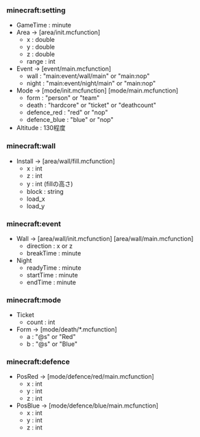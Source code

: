 ### minecraft:setting
- GameTime : minute
- Area -> [area/init.mcfunction]
  - x : double
  - y : double
  - z : double
  - range : int
- Event -> [event/main.mcfunction]
  - wall : "main:event/wall/main" or "main:nop"
  - night : "main:event/night/main" or "main:nop"
- Mode -> [mode/init.mcfunction] [mode/main.mcfunction]
  - form : "person" or "team"
  - death : "hardcore" or "ticket" or "deathcount"
  - defence_red : "red" or "nop"
  - defence_blue : "blue" or "nop"
- Altitude : 130程度


### minecraft:wall
- Install -> [area/wall/fill.mcfunction]
  - x : int
  - z : int
  - y : int (fillの高さ)
  - block : string
  - load_x
  - load_y

### minecraft:event
- Wall -> [area/wall/init.mcfunction] [area/wall/main.mcfunction]
  - direction : x or z
  - breakTime : minute
- Night
  - readyTime : minute
  - startTime : minute
  - endTime : minute

### minecraft:mode
- Ticket
  - count : int
- Form -> [mode/death/*.mcfunction]
  - a : "@s" or "Red"
  - b : "@s" or "Blue"

### minecraft:defence
- PosRed -> [mode/defence/red/main.mcfunction]
  - x : int
  - y : int
  - z : int
- PosBlue -> [mode/defence/blue/main.mcfunction]
  - x : int
  - y : int
  - z : int
